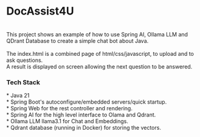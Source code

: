 # DocAssist4U
 </BR>
This project shows an example of how to use Spring AI, Ollama LLM and QDrant Database to create a simple chat bot about Java. </BR>
 </BR>
The index.html is a combined page of html/css/javascript, to upload and to ask questions. </BR>
A result is displayed on screen allowing the next question to be answered. </BR>
 <H3>Tech Stack</H3> 
* Java 21 </BR>
* Spring Boot's autoconfigure/embedded servers/quick startup. </BR>
* Spring Web for the rest controller and rendering. </BR>
* Spring AI for the high level interface to Olama and Qdrant. </BR>
* Ollama LLM llama3.1 for Chat and Embeddings. </BR>
* Qdrant database (running in Docker) for storing the vectors. </BR>
 </BR>

